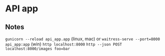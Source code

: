 # API app

## Notes
`gunicorn --reload api_app.app` (linux, mac) or `waitress-serve --port=8000 api_app:app` (win)
`http localhost:8000`
`http --json POST localhost:8000/images foo=bar`